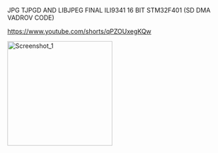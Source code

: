 JPG TJPGD AND LIBJPEG FINAL ILI9341 16 BIT STM32F401 (SD DMA VADROV CODE)

https://www.youtube.com/shorts/qPZOUxegKQw

<img width="237" alt="Screenshot_1" src="https://github.com/offpic/JPG-TJPGD-FINAL-ILI9341-16-BIT-STM32F401-SD-DMA/assets/31142397/1a8b1ef5-9781-482e-a07c-88620b49bf11">
